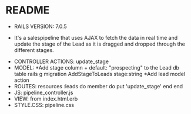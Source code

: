 # README

* RAILS VERSION: 7.0.5

* It's a salespipeline that uses AJAX to fetch the data in real time 
and update the stage of the Lead as it is dragged and dropped through the different stages. 

- CONTROLLER ACTIONS: update_stage 
- MODEL:
*Add stage column + default: "prospecting" to the Lead db table rails g migration AddStageToLeads stage:string
*Add lead model action
- ROUTES: resources :leads do
  member do
  put 'update_stage'
  end
  end
- JS: pipeline_controller.js
- VIEW: from index.html.erb
- STYLE.CSS: pipeline.css
